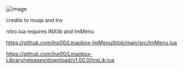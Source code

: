 ![image](https://github.com/0xziess/lamoboxluas/assets/87069136/c6ef5be6-0f1a-45da-aa07-1f53a87e8eb5)


credits to muqa and lnx

nitro.lua requires lNXlib and ImMenu

https://github.com/lnx00/Lmaobox-ImMenu/blob/main/src/ImMenu.lua

https://github.com/lnx00/Lmaobox-Library/releases/download/v1.00.0/lnxLib.lua

